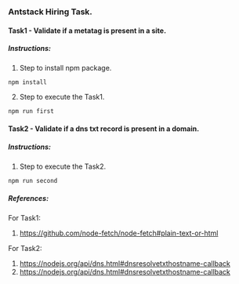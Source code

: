 ### Antstack Hiring Task.

#### Task1 - Validate if a metatag is present in a site.

##### Instructions:
1. Step to install npm package.

```
npm install
```
2. Step to execute the Task1.
```
npm run first
```
#### Task2 - Validate if a dns txt record is present in a domain.

##### Instructions:
 1. Step to execute the Task2.
```
npm run second
```

##### References:

For Task1:

1. https://github.com/node-fetch/node-fetch#plain-text-or-html

For Task2:

 1. https://nodejs.org/api/dns.html#dnsresolvetxthostname-callback
 2. https://nodejs.org/api/dns.html#dnsresolvetxthostname-callback

